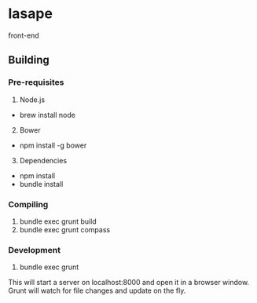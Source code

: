 # lasape
front-end

## Building

### Pre-requisites

1. Node.js 
  * brew install node
2. Bower 
  * npm install -g bower
3. Dependencies
  * npm install
  * bundle install

### Compiling

1. bundle exec grunt build
2. bundle exec grunt compass

### Development

1. bundle exec grunt

This will start a server on localhost:8000 and open it in a browser window.
Grunt will watch for file changes and update on the fly.

